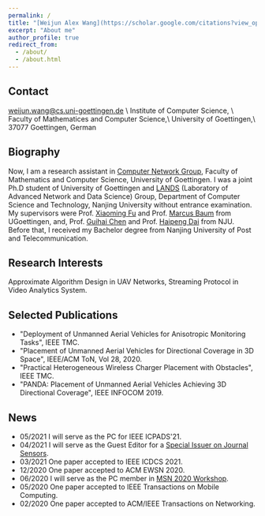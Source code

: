 ```yaml
---
permalink: /
title: "[Weijun Alex Wang](https://scholar.google.com/citations?view_op=list_works&hl=en&user=ApKD824AAAAJ)"
excerpt: "About me"
author_profile: true
redirect_from: 
  - /about/
  - /about.html
---
```

Contact
-----
weijun.wang@cs.uni-goettingen.de \\
Institute of Computer Science, \\
Faculty of Mathematices and Computer Science,\\
University of Goettingen,\\
37077 Goettingen, German
         
Biography
-----
Now, I am a research assistant in [Computer Network Group](http://www.net.informatik.uni-goettingen.de/), Faculty of Mathematics and Computer Science, University of Goettingen. I was a joint Ph.D student of University of Goettingen and [LANDS](https://cs.nju.edu.cn/lands/index.htm) (Laboratory of Advanced Network and Data Science) Group, Department of Computer Science and Technology, Nanjing University without entrance examination. My supervisors were Prof. [Xiaoming Fu](https://user.informatik.uni-goettingen.de/~fu/) and Prof. [Marcus Baum](https://www.uni-goettingen.de/de/523550.html) from UGoettingen, and, Prof. [Guihai Chen](https://cs.nju.edu.cn/gchen/) and Prof. [Haipeng Dai](https://cs.nju.edu.cn/daihp/) from NJU. Before that, I received my Bachelor degree from Nanjing University of Post and Telecommunication.

Research Interests
-----
Approximate Algorithm Design in UAV Networks, Streaming Protocol in Video Analytics System. 

Selected Publications
-----
* "Deployment of Unmanned Aerial Vehicles for Anisotropic Monitoring Tasks", IEEE TMC.
* "Placement of Unmanned Aerial Vehicles for Directional Coverage in 3D Space", IEEE/ACM ToN, Vol 28, 2020.
* "Practical Heterogeneous Wireless Charger Placement with Obstacles", IEEE TMC.
* "PANDA: Placement of Unmanned Aerial Vehicles Achieving 3D Directional Coverage", IEEE INFOCOM 2019.

News
-----
* 05/2021 I will serve as the PC for IEEE ICPADS'21.
* 04/2021 I will serve as the Guest Editor for a [Special Issuer on Journal Sensors](https://www.mdpi.com/journal/sensors/special_issues/Algorithm_Distributed_Computing_IOT).
* 03/2021 One paper accepted to IEEE ICDCS 2021.
* 12/2020 One paper accepted to ACM EWSN 2020.
* 06/2020 I will serve as the PC member in [MSN 2020 Workshop](https://cs.nju.edu.cn/lands/msn2020-ecaiss.htm).
* 05/2020 One paper accepted to IEEE Transactions on Mobile Computing.
* 02/2020 One paper accepted to ACM/IEEE Transactions on Networking.
